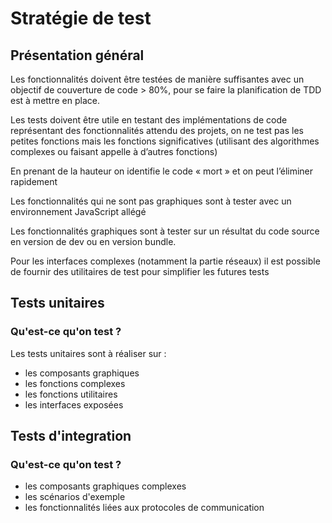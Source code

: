 # Stratégie de test

## Présentation général

Les fonctionnalités doivent être testées de manière suffisantes avec un objectif de couverture de code > 80%, pour se faire la planification de TDD est à mettre en place.

Les tests doivent être utile en testant des implémentations de code représentant des fonctionnalités attendu des projets, on ne test pas les petites fonctions mais les fonctions significatives (utilisant des algorithmes complexes ou faisant appelle à d’autres fonctions) 

En prenant de la hauteur on identifie le code « mort » et on peut l’éliminer rapidement 


Les fonctionnalités qui ne sont pas graphiques sont à tester avec un environnement JavaScript allégé

Les fonctionnalités graphiques sont à tester sur un résultat du code source en version de dev ou en version bundle.

Pour les interfaces complexes (notamment la partie réseaux) il est possible de fournir des utilitaires de test pour simplifier les futures tests

## Tests unitaires

### Qu'est-ce qu'on test ?

Les tests unitaires sont à réaliser sur :

- les composants graphiques
- les fonctions complexes
- les fonctions utilitaires
- les interfaces exposées

## Tests d'integration

### Qu'est-ce qu'on test ?

- les composants graphiques complexes
- les scénarios d'exemple
- les fonctionnalités liées aux protocoles de communication
 
